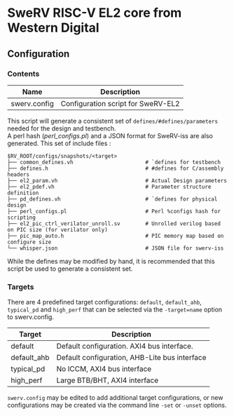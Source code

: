 # SweRV RISC-V EL2 core from Western Digital

## Configuration

### Contents
Name                    | Description
----------------------  | ------------------------------
swerv.config            | Configuration script for SweRV-EL2  


This script will generate a consistent set of `defines/#defines/parameters` needed for the design and testbench.  
A perl hash (*perl_configs.pl*) and a JSON format for SweRV-iss are also generated.
This set of include files :  

    $RV_ROOT/configs/snapshots/<target>
    ├── common_defines.vh                       # `defines for testbench
    ├── defines.h                               # #defines for C/assembly headers
    ├── el2_param.vh                            # Actual Design parameters
    ├── el2_pdef.vh                             # Parameter structure definition
    ├── pd_defines.vh                           # `defines for physical design
    ├── perl_configs.pl                         # Perl %configs hash for scripting
    ├── el2_pic_ctrl_verilator_unroll.sv        # Unrolled verilog based on PIC size (for verilator only)
    ├── pic_map_auto.h                          # PIC memory map based on configure size
    └── whisper.json                            # JSON file for swerv-iss



While the defines may be modified by hand, it is recommended that this script be used to generate a consistent set.

### Targets
There are 4 predefined target configurations: `default`, `default_ahb`, `typical_pd` and `high_perf` that can be selected via the `-target=name` option to swerv.config.

Target                  | Description
----------------------  | ------------------------------
default                 | Default configuration. AXI4 bus interface. 
default_ahb             | Default configuration, AHB-Lite bus interface
typical_pd              | No ICCM, AXI4 bus interface
high_perf               | Large BTB/BHT, AXI4 interface


`swerv.config` may be edited to add additional target configurations, or new configurations may be created via the command line `-set` or `-unset` options.
